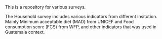 This is a repository for various surveys.

The Household survey includes various indicators from different insitution. Mainly Minimum acceptable diet (MAD) from UNICEF and Food consumption score (FCS) from WFP, and other indicators that was used in Guatemala context.
